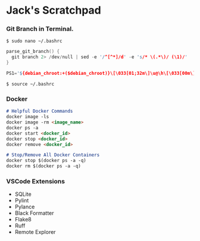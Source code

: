 # Jack's Scratchpad

### Git Branch in Terminal.

`$ sudo nano ~/.bashrc`

``` cpp
parse_git_branch() {
  git branch 2> /dev/null | sed -e '/^[^*]/d' -e 's/* \(.*\)/ (\1)/'
}

PS1='${debian_chroot:+($debian_chroot)}\[\033[01;32m\]\u@\h\[\033[00m\]:\[\033[01;34m\]\w\[\033[01;31m\]$(parse_git_branch)\033[00m\]$ '
```

`$ source ~/.bashrc`

### Docker
``` Markdown
# Helpful Docker Commands
docker image -ls
docker image -rm <image_name>
docker ps -a
docker start <docker_id>
docker stop <docker_id>
docker remove <docker_id>

# Stop/Remove All Docker Containers
docker stop $(docker ps -a -q)
docker rm $(docker ps -a -q)
```


### VSCode Extensions
- SQLite
- Pylint
- Pylance
- Black Formatter
- Flake8
- Ruff
- Remote Explorer
